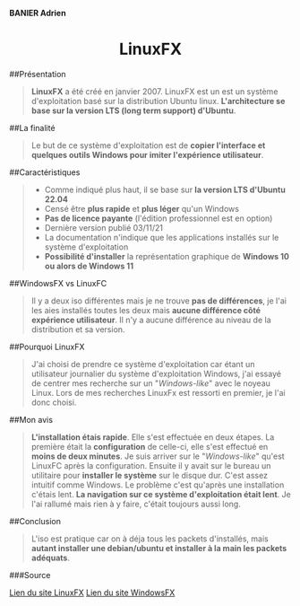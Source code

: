 **BANIER Adrien**
<h1 align="center">LinuxFX</h1>

##Présentation

>**LinuxFX** a été créé en janvier 2007.
LinuxFX est un est un système d'exploitation basé sur la distribution Ubuntu linux. **L'architecture se base sur la version LTS (long term support) d'Ubuntu**.

##La finalité

>Le but de ce système d'exploitation est de **copier l'interface et quelques outils Windows pour imiter l'expérience utilisateur**.

##Caractéristiques

>- Comme indiqué plus haut, il se base sur **la version LTS d'Ubuntu 22.04**
>- Censé être **plus rapide** et **plus léger** qu'un Windows
>- **Pas de licence payante** (l'édition professionnel est en option)
>- Dernière version publié 03/11/21
>- La documentation n'indique que les applications installés sur le système d'exploitation
>- **Possibilité d'installer** la représentation graphique de **Windows 10 ou alors de Windows 11**

##WindowsFX vs LinuxFC
>Il y a deux iso différentes mais je ne trouve **pas de différences**, je l'ai les aies installés toutes les deux mais **aucune différence côté expérience utilisateur**. Il n'y a aucune différence au niveau de la distribution et sa version.

##Pourquoi LinuxFX

>J'ai choisi de prendre ce système d'exploitation car étant un utilisateur journalier du système d'exploitation Windows, j'ai essayé de centrer mes recherche sur un "*Windows-like*" avec le noyeau Linux. Lors de mes recherches LinuxFx est ressorti en premier, je l'ai donc choisi.


##Mon avis

>**L'installation étais rapide**.
Elle s'est effectuée en deux étapes. La première était la **configuration** de celle-ci, elle s'est effectué en **moins de deux minutes**. Je suis arriver sur le "*Windows-like*" qu'est LinuxFC après la configuration. Ensuite il y avait sur le bureau un utilitaire pour **installer le système** sur le disque dur. C'est assez intuitif comme Windows.
Le problème c'est qu'après une installation c'étais lent. **La navigation sur ce système d'exploitation était lent**. Je l'ai rallumé mais rien à y faire, c'était toujours aussi long.

##Conclusion

>L'iso est pratique car on à déja tous les packets d'installés, mais **autant installer une debian/ubuntu et installer à la main les packets adéquats**.

###Source

[Lien du site LinuxFX](https://linuxfx.org)
[Lien du site WindowsFX](https://windowsfx.org)
